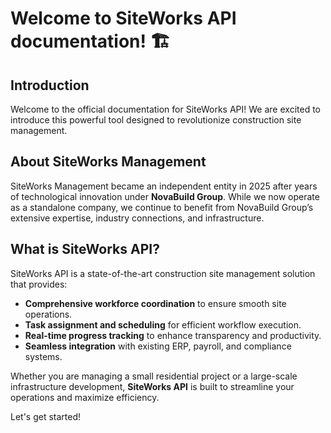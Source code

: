 # Welcome to SiteWorks API documentation! 🏗️

## Introduction

Welcome to the official documentation for SiteWorks API! We are excited to introduce this powerful tool designed to revolutionize construction site management.

## About SiteWorks Management

SiteWorks Management became an independent entity in 2025 after years of technological innovation under **NovaBuild Group**. While we now operate as a standalone company, we continue to benefit from NovaBuild Group’s extensive expertise, industry connections, and infrastructure.

## What is SiteWorks API?

SiteWorks API is a state-of-the-art construction site management solution that provides:

- **Comprehensive workforce coordination** to ensure smooth site operations.
- **Task assignment and scheduling** for efficient workflow execution.
- **Real-time progress tracking** to enhance transparency and productivity.
- **Seamless integration** with existing ERP, payroll, and compliance systems.

Whether you are managing a small residential project or a large-scale infrastructure development, **SiteWorks API** is built to streamline your operations and maximize efficiency.

Let's get started!
